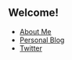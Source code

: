 ## Welcome!

- [About Me](https://joshkennede.github.io/about/about.html)
- [Personal Blog](https://joshkennede.com)
- [Twitter](https://twitter.com/joshkennede)